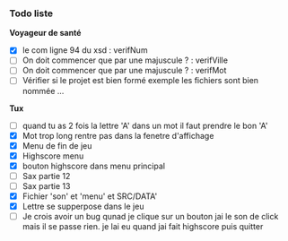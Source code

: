 ### Todo liste

__Voyageur de santé__

  - [x] le com ligne 94 du xsd : verifNum
  - [ ] On doit commencer que par une majuscule ? : verifVille
  - [ ] On doit commencer que par une majuscule ? : verifMot
  - [ ] Vérifier si le projet est bien formé exemple les fichiers sont bien nommée ... 

__Tux__
  - [ ] quand tu as 2 fois la lettre 'A' dans un mot il faut prendre le bon 'A'
  - [x] Mot trop long rentre pas dans la fenetre d'affichage
  - [x] Menu de fin de jeu
  - [x] Highscore menu
  - [x] bouton highscore dans menu principal
  - [ ] Sax partie 12
  - [ ] Sax partie 13
  - [x] Fichier 'son' et 'menu' et SRC/DATA'
  - [x] Lettre se supperpose dans le jeu
  - [ ] Je crois avoir un bug qunad je clique sur un bouton jai le son de click mais il se passe rien. je lai eu quand jai fait highscore puis quitter

